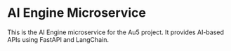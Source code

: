# AI Engine Microservice

This is the AI Engine microservice for the Au5 project. It provides AI-based APIs using FastAPI and LangChain.